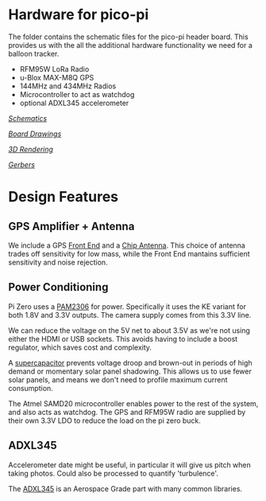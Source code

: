 # Hardware for pico-pi

The folder contains the schematic files for the pico-pi header
board. This provides us with the all the additional hardware
functionality we need for a balloon tracker.

* RFM95W LoRa Radio
* u-Blox MAX-M8Q GPS
* 144MHz and 434MHz Radios
* Microcontroller to act as watchdog
* optional ADXL345 accelerometer

_[Schematics](pico-pi.sch.pdf)_

_[Board Drawings](pico-pi.kicad_pcb.pdf)_

_[3D Rendering](pico-pi.kicad_pcb.png)_

_[Gerbers](gerbers/)_

# Design Features

## GPS Amplifier + Antenna

We include a GPS
[Front End](http://www.infineon.com/dgdl/bgm1034N7.pdf?folderId=db3a30431f848401011fcbf2ab4c04c4&fileId=db3a304334fac4c60134fafa93ce0011)
and a
[Chip Antenna](http://www.johansontechnology.com/datasheets/antennas/1575AT43A0040.pdf). This
choice of antenna trades off sensitivity for low mass, while the Front
End mantains sufficient sensitivity and noise rejection.

## Power Conditioning

Pi Zero uses a
[PAM2306](http://www.mouser.com/ds/2/115/PAM2306-336770.pdf) for
power. Specifically it uses the KE variant for both 1.8V and 3.3V
outputs. The camera supply comes from this 3.3V line.

We can reduce the voltage on the 5V net to about 3.5V as we're not
using either the HDMI or USB sockets. This avoids having to include a
boost regulator, which saves cost and complexity.

A [supercapacitor](http://www.farnell.com/datasheets/1640988.pdf)
prevents voltage droop and brown-out in periods of high demand or
momentary solar panel shadowing. This allows us to use fewer solar
panels, and means we don't need to profile maximum current
consumption.

The Atmel SAMD20 microcontroller enables power to the rest of the
system, and also acts as watchdog. The GPS and RFM95W radio are
supplied by their own 3.3V LDO to reduce the load on the pi zero buck.

## ADXL345

Accelerometer date might be useful, in particular it will give us
pitch when taking photos. Could also be processed to quantify 'turbulence'.

The
[ADXL345](http://www.analog.com/media/en/technical-documentation/data-sheets/ADXL345.pdf)
is an Aerospace Grade part with many common libraries.
